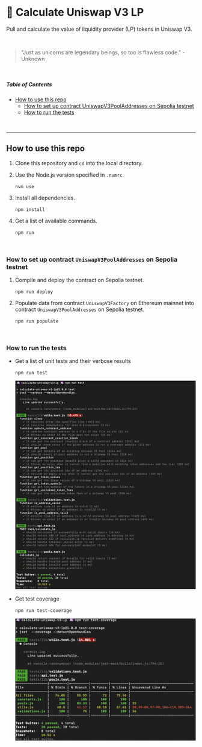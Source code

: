 <h1>🦄 Calculate Uniswap V3 LP</h1>

<p>Pull and calculate the value of liquidity provider (LP) tokens in Uniswap V3.</p>

<br />

> "Just as unicorns are legendary beings, so too is flawless code." - Unknown

<br />

##### Table of Contents  
- [How to use this repo](#how-to-use-this-repo)  
    - [How to set up contract UniswapV3PoolAddresses on Sepolia testnet](#how-to-set-up-contract-uniswapv3pooladdresses-on-sepolia-testnet)
    - [How to run the tests](#how-to-run-the-tests)

<br />

---

<a name="#how-to-use-this-repo"/>

## How to use this repo

1. Clone this repository and `cd` into the local directory.

2. Use the Node.js version specified in `.nvmrc`.

    ```
    nvm use
    ```

2. Install all dependencies.

    ```
    npm install
    ```

3. Get a list of available commands.

    ```
    npm run
    ```

<br />

<a name="#how-to-set-up-contract-uniswapv3pooladdresses-on-sepolia-testnet"/>

### How to set up contract `UniswapV3PoolAddresses` on Sepolia testnet

1. Compile and deploy the contract on Sepolia testnet.

    ```
    npm run deploy
    ```

2. Populate data from contract `UniswapV3Factory` on Ethereum mainnet into contract `UniswapV3PoolAddresses` on Sepolia testnet.

    ```
    npm run populate
    ```

<br />

<a name="#how-to-run-the-tests"/>

### How to run the tests

- Get a list of unit tests and their verbose results

    ```
    npm run test
    ```

    <img src="/screenshots/test.png"/>

    <br />

- Get test coverage

    ```
    npm run test-coverage
    ```

   <img src="/screenshots/test-coverage.png"/>
